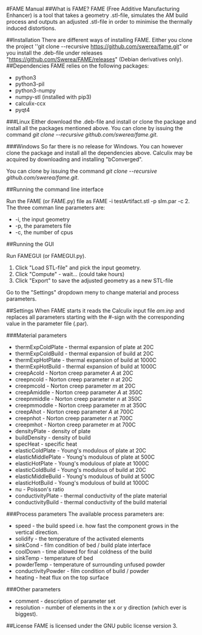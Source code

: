 #FAME Manual
##What is FAME?
FAME (Free Additive Manufacturing Enhancer) is a tool that takes a geometry .stl-file, simulates the AM build process and outputs an adjusted .stl-file in order to minimise the thermally induced distortions.

##Installation
There are different ways of installing FAME. Either you clone the project 
''git clone --recursive https://github.com/swerea/fame.git" or you install the .deb-file under releases "https://github.com/Swerea/FAME/releases" (Debian derivatives only).
##Dependencies
FAME relies on the following packages:

* python3
* python3-pil
* python3-numpy
* numpy-stl (installed with pip3)
* calculix-ccx
* pyqt4

###Linux
Either download the .deb-file and install or clone the package and install all the packages mentioned above. You can clone by issuing the command *git clone --recursive github.com/swerea/fame.git*.

###Windows
So far there is no release for Windows. You can however clone the package and install all the dependencies above. Calculix may be acquired by downloading and installing "bConverged".

You can clone by issuing the command *git clone --recursive github.com/swerea/fame.git*.

##Running the command line interface

Run the FAME (or FAME.py) file as FAME -i testArtifact.stl -p slm.par -c 2. The three comman line parameters are:

* -i, the input geometry
* -p, the parameters file
* -c, the number of cpus


##Running the GUI

Run FAMEGUI (or FAMEGUI.py).

1. Click "Load STL-file" and pick the input geometry.
2. Click "Compute" - wait... (could take hours)
3. Click "Export" to save the adjusted geometry as a new STL-file

Go to the "Settings" dropdown meny to change material and process parameters.

##Settings
When FAME starts it reads the Calculix input file *am.inp* and replaces all parameters starting with the #-sign with the corresponding value in the parameter file (.par). 

###Material parameters

* thermExpColdPlate - thermal expansion of plate at 20C
* thermExpColdBuild - thermal expansion of build at 20C
* thermExpHotPlate - thermal expansion of build at 1000C
* thermExpHotBuild - thermal expansion of build at 1000C
* creepAcold - Norton creep parameter *A* at 20C
* creepncold - Norton creep parameter *n* at 20C
* creepmcold - Norton creep parameter *m* at 20C
* creepAmiddle - Norton creep parameter *A* at 350C
* creepnmiddle - Norton creep parameter *n* at 350C
* creepmmoddle - Norton creep parameter *m* at 350C
* creepAhot - Norton creep parameter *A* at 700C
* creepnhot - Norton creep parameter *n* at 700C
* creepmhot - Norton creep parameter *m* at 700C
* densityPlate - density of plate
* buildDensity - density of build
* specHeat - specific heat
* elasticColdPlate - Young's modulous of plate at 20C
* elasticMiddlePlate - Young's modulous  of plate at 500C
* elasticHotPlate - Young's modulous of plate at 1000C
* elasticColdBuild - Young's modulous of build at 20C
* elasticMiddleBuild - Young's modulous  of build at 500C
* elasticHotBuild - Young's modulous of build at 1000C
* nu - Poisson's ratio
* conductivityPlate - thermal conductivity of the plate material
* conductivityBuild - thermal conductivity of the build material




###Process parameters
The available process parameters are:

* speed -   the build speed i.e. how fast the component grows in the vertical direction.
* solidify - the temperature of the activated elements
* sinkCond - film condition of bed / build plate interface
* coolDown - time allowed for final coldness of the build
* sinkTemp - temperature of bed
* powderTemp - temperature of surrounding unfused powder
* conductivityPowder - film condition of build / powder
* heating - heat flux on the top surface


###Other parameters

* comment - description of parameter set 
* resolution - number of elements in the x or y direction (which ever is biggest).



##License
FAME is licensed under the GNU public license version 3.